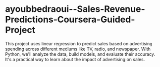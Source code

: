# ayoubbedraoui--Sales-Revenue-Predictions-Coursera-Guided-Project
This project uses linear regression to predict sales based on advertising spending across different mediums like TV, radio, and newspaper. With Python, we'll analyze the data, build models, and evaluate their accuracy. It's a practical way to learn about the impact of advertising on sales.
